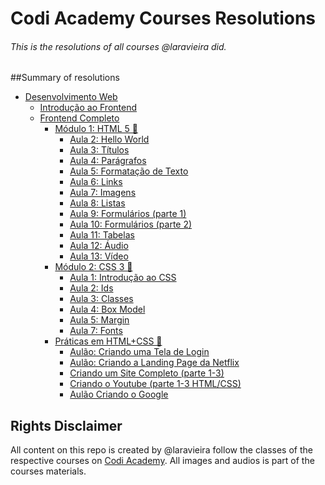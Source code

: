# Codi Academy Courses Resolutions
###### This is the resolutions of all courses @laravieira did.

##Summary of resolutions
- [Desenvolvimento Web](DesenvolvimentoWeb)
  - [Introdução ao Frontend](DesenvolvimentoWeb/IntroducaoAoFrontend)
  - [Frontend Completo](DesenvolvimentoWeb/FrontendCompleto)
    - [Módulo 1: HTML 5 🦿](DesenvolvimentoWeb/FrontendCompleto/Modulo1)
      - [Aula 2: Hello World](DesenvolvimentoWeb/FrontendCompleto/Modulo1/Aula2)
      - [Aula 3: Títulos](DesenvolvimentoWeb/FrontendCompleto/Modulo1/Aula3)
      - [Aula 4: Parágrafos](DesenvolvimentoWeb/FrontendCompleto/Modulo1/Aula4)
      - [Aula 5: Formatação de Texto](DesenvolvimentoWeb/FrontendCompleto/Modulo1/Aula5)
      - [Aula 6: Links](DesenvolvimentoWeb/FrontendCompleto/Modulo1/Aula6)
      - [Aula 7: Imagens](DesenvolvimentoWeb/FrontendCompleto/Modulo1/Aula7)
      - [Aula 8: Listas](DesenvolvimentoWeb/FrontendCompleto/Modulo1/Aula8)
      - [Aula 9: Formulários (parte 1)](DesenvolvimentoWeb/FrontendCompleto/Modulo1/Aula9)
      - [Aula 10: Formulários (parte 2)](DesenvolvimentoWeb/FrontendCompleto/Modulo1/Aula10)
      - [Aula 11: Tabelas](DesenvolvimentoWeb/FrontendCompleto/Modulo1/Aula11)
      - [Aula 12: Áudio](DesenvolvimentoWeb/FrontendCompleto/Modulo1/Aula12)
      - [Aula 13: Vídeo](DesenvolvimentoWeb/FrontendCompleto/Modulo1/Aula13)
    - [Módulo 2: CSS 3 🦵](DesenvolvimentoWeb/FrontendCompleto/Modulo2)
      - [Aula 1: Introdução ao CSS](DesenvolvimentoWeb/FrontendCompleto/Modulo2/Aula1)
      - [Aula 2: Ids](DesenvolvimentoWeb/FrontendCompleto/Modulo2/Aula2)
      - [Aula 3: Classes](DesenvolvimentoWeb/FrontendCompleto/Modulo2/Aula3)
      - [Aula 4: Box Model](DesenvolvimentoWeb/FrontendCompleto/Modulo2/Aula4)
      - [Aula 5: Margin](DesenvolvimentoWeb/FrontendCompleto/Modulo2/Aula5)
      - [Aula 7: Fonts](DesenvolvimentoWeb/FrontendCompleto/Modulo2/Aula7)
    - [Práticas em HTML+CSS 🤝](DesenvolvimentoWeb/FrontendCompleto/Modulo3)
      - [Aulão: Criando uma Tela de Login](DesenvolvimentoWeb/FrontendCompleto/Modulo3/Aula1)
      - [Aulão: Criando a Landing Page da Netflix](DesenvolvimentoWeb/FrontendCompleto/Modulo3/Aula2)
      - [Criando um Site Completo (parte 1-3)](DesenvolvimentoWeb/FrontendCompleto/Modulo3/Aula3-5)
      - [Criando o Youtube (parte 1-3 HTML/CSS)](DesenvolvimentoWeb/FrontendCompleto/Modulo3/Aula6-11)
      - [Aulão Criando o Google](DesenvolvimentoWeb/FrontendCompleto/Modulo3/Aula12)

## Rights Disclaimer
All content on this repo is created by @laravieira follow the classes of the respective courses on [Codi Academy](https://codiacademy.com/).
All images and audios is part of the courses materials.